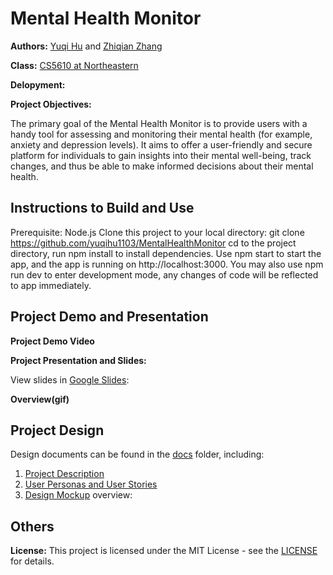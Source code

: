# Mental Health Monitor

**Authors:** [Yuqi Hu](https://yuqihu1103.github.io/) and [Zhiqian Zhang](https://zhiqian-zhang.github.io/ZhiqianZhang-Peronal-Website/)

**Class:** [CS5610 at Northeastern](https://johnguerra.co/classes/webDevelopment_fall_2023/)

**Delopyment:**

**Project Objectives:**

The primary goal of the Mental Health Monitor is to provide users with a handy tool for assessing and monitoring their mental health (for example, anxiety and depression levels). It aims to offer a user-friendly and secure platform for individuals to gain insights into their mental well-being, track changes, and thus be able to make informed decisions about their mental health.

## Instructions to Build and Use

Prerequisite: Node.js
Clone this project to your local directory: git clone https://github.com/yuqihu1103/MentalHealthMonitor
cd to the project directory, run npm install to install dependencies.
Use npm start to start the app, and the app is running on http://localhost:3000.
You may also use npm run dev to enter development mode, any changes of code will be reflected to app immediately.

## Project Demo and Presentation

**Project Demo Video**

**Project Presentation and Slides:**

View slides in [Google Slides](https://docs.google.com/presentation/d/1tjcB73SOeI0JsZ0e89Tg-4oI0AkFY2Qx1-7gVoYRVIk/edit#slide=id.g28b3251b88c_0_90):

**Overview(gif)**

## Project Design

Design documents can be found in the [docs](docs) folder, including:

1. [Project Description](docs/project_description.txt)
2. [User Personas and User Stories](docs/user_personas_and_stories.txt)
3. [Design Mockup]() overview:

## Others

**License:** This project is licensed under the MIT License - see the [LICENSE](LICENSE) for details.
